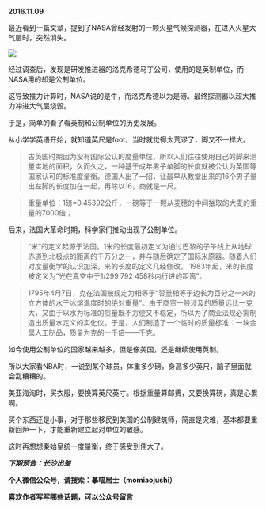 
          
            
**2016.11.09**

最近看到一篇文章，提到了NASA曾经发射的一颗火星气候探测器，在进入火星大气层时，突然消失。



![](//upload-images.jianshu.io/upload_images/51001-1b15df7f9566e0d7.jpeg)




经过调查后，发现是研发推进器的洛克希德马丁公司，使用的是英制单位，而NASA用的却是公制单位。

这导致推力计算时，NASA说的是牛，而洛克希德以为是磅。最终探测器以超大推力冲进大气层烧毁。

于是，简单的看了看英制和公制单位的历史发展。

从小学学英语开始，就知道英尺是foot，当时就觉得太荒谬了，脚又不一样大。
>古英国时期因为没有国际公认的度量单位，所以人们往往使用自己的脚来测量实地的面积，久而久之，一种基于成年男子单脚的长度就被公认为英国等国家认可的标准度量衡。德国人出了一招，让最早从教堂出来的16个男子量出左脚的长度加在一起，再除以16，商就是一尺。


>重量单位：1磅=0.45392公斤，一磅等于一颗从麦穗的中间抽取的大麦的重量的7000倍；



后来，法国大革命时期，科学家们推动出现了公制单位。
>“米”的定义起源于法国。1米的长度最初定义为通过巴黎的子午线上从地球赤道到北极点的距离的千万分之一，并与随后确定了国际米原器。随着人们对度量衡学的认识加深，米的长度的定义几经修改。
1983年起，米的长度被定义为“光在真空中于1/299 792 458秒内行进的距离”。


>1795年4月7日，克在法国被规定为相等于“容量相等于边长为百分之一米的立方体的水于冰熔温度时的绝对重量”。由于商贸一般涉及的质量远比一克大，又由于以水为标准的质量既不方便又不稳定，所以为了商业法规必需制造出质量水定义的实化仪。于是，人们制造了一个临时的质量标准：一块金属人工制品，质量为克的一千倍——千克。



如今使用公制单位的国家越来越多，但是像美国，还是继续使用英制。

所以大家看NBA时，一说到某个球员，体重多少磅，身高多少英尺，脑子里面就会乱糟糟的。

美亚海淘时，买衣服，要换算英尺英寸。根据重量算邮费，又要换算磅，真是心累啊。

买个东西还是小事，对于那些移民到美国的公制建筑师，简直是灾难，基本都要重新回炉一下，才能重新建立起对单位的敏感。

这时再想想秦始皇统一度量衡，终于感受到伟大了。


***下期预告：长沙出差***


**个人微信公众号，请搜索：摹喵居士（momiaojushi）**

**喜欢作者写写哪些话题，可以公众号留言**

          
        